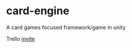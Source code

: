 # card-engine
A card games focused framework/game in unity


Trello [invite](https://trello.com/invite/b/LDxilOwH/5070d90dac6460e89c479a0316817e5c/card-engine)
